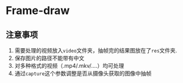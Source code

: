 # Frame-draw
## 注意事项
1.   需要处理的视频放入`video`文件夹，抽帧完的结果图放在了`res`文件夹.
2.   保存图片的路径不能带有中文
3.   对多种格式的视频（.mp4/.mkv/....）均可处理
4.   通过`capture`这个参数调整是否从摄像头获取的图像中抽帧
